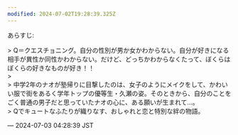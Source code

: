 ```yaml
---
modified: 2024-07-02T19:28:39.325Z
---
```


<p>あらすじ:</p><p>&gt; Q＝クエスチョニング。自分の性別が男か女かわからない。自分が好きになる相手が異性か同性かわからない。だけど、どっちかわからなくたって、ぼくらはぼくらの好きなものが好き！！<br />&gt; <br />&gt; 中学2年のナオが塾帰りに目撃したのは、女子のようにメイクをして、かわいい服で街をあるく学年トップの優等生・久瀬の姿。そのときから、自分のことをごく普通の男子だと思っていたナオの心に、ある願いが生まれて…。<br />&gt; Qでキュートなふたりが織りなす、おしゃれと恋と特別な絆の物語。</p>

&mdash; 2024-07-03 04:28:39 JST

<!-- Original URL: https://mastodon.social/@sakuramochi0/112718546162577620-->
